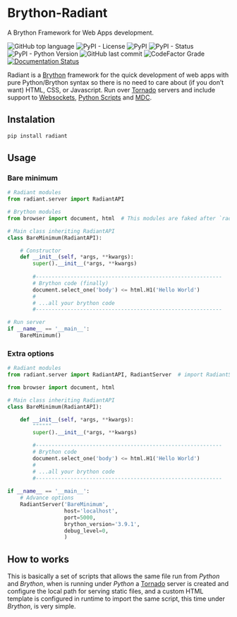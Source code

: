 # Brython-Radiant

A Brython Framework for Web Apps development.

![GitHub top language](https://img.shields.io/github/languages/top/un-gcpds/brython-radiant?)
![PyPI - License](https://img.shields.io/pypi/l/radiant?)
![PyPI](https://img.shields.io/pypi/v/radiant?)
![PyPI - Status](https://img.shields.io/pypi/status/radiant?)
![PyPI - Python Version](https://img.shields.io/pypi/pyversions/radiant?)
![GitHub last commit](https://img.shields.io/github/last-commit/un-gcpds/brython-radiant?)
![CodeFactor Grade](https://img.shields.io/codefactor/grade/github/UN-GCPDS/brython-radiant?)
[![Documentation Status](https://readthedocs.org/projects/radiant/badge/?version=latest)](https://radiant-framework.readthedocs.io/en/latest/?badge=latest)

Radiant is a [Brython](https://brython.info/) framework for the quick development of web apps with pure Python/Brython syntax so there is no need to care about (if you don’t want) HTML, CSS, or Javascript. Run over [Tornado](https://www.tornadoweb.org/) servers and include support to [Websockets](notebooks/02-additional_features.ipynb#WebSockets), [Python Scripts](notebooks/02-additional_features.ipynb#Python-scripting) and [MDC](notebooks/02-additional_features.ipynb#Custom-themes).

## Instalation


```python
pip install radiant
```

## Usage

### Bare minimum


```python
# Radiant modules
from radiant.server import RadiantAPI

# Brython modules
from browser import document, html  # This modules are faked after `radiant` inport

# Main class inheriting RadiantAPI
class BareMinimum(RadiantAPI):

    # Constructor 
    def __init__(self, *args, **kwargs):
        super().__init__(*args, **kwargs)
    
        #-----------------------------------------------------------
        # Brython code (finally)
        document.select_one('body') <= html.H1('Hello World')
        #
        # ...all your brython code
        #-----------------------------------------------------------

# Run server
if __name__ == '__main__':
    BareMinimum()
```

### Extra options


```python
# Radiant modules
from radiant.server import RadiantAPI, RadiantServer  # import RadiantServer for advanced options

from browser import document, html

# Main class inheriting RadiantAPI
class BareMinimum(RadiantAPI):

    def __init__(self, *args, **kwargs):
        """"""
        super().__init__(*args, **kwargs)

        #-----------------------------------------------------------
        # Brython code
        document.select_one('body') <= html.H1('Hello World')
        #
        # ...all your brython code
        #-----------------------------------------------------------
        
if __name__ == '__main__':
    # Advance options
    RadiantServer('BareMinimum',
                  host='localhost',
                  port=5000,
                  brython_version='3.9.1',
                  debug_level=0,
                  )
```

## How to works

This is basically a set of scripts that allows the same file run from _Python_ and _Brython_, when is running under _Python_ a [Tornado](https://www.tornadoweb.org/) server is created and configure the local path for serving static files, and a custom HTML template is configured in runtime to import the same script, this time under _Brython_, is very simple.
